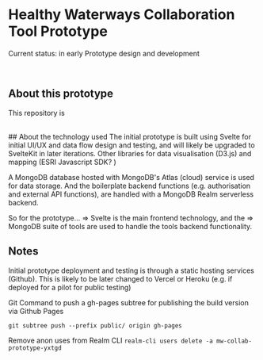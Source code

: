 # Healthy Waterways Collaboration Tool Prototype

Current status: in early Prototype design and development



<br>

## About this prototype
This repository is 





<br>
## About the technology used
The initial prototype is built using Svelte for initial UI/UX and data flow design and testing, and will likely be upgraded to SvelteKit in later iterations. Other libraries for data visualisation (D3.js) and mapping (ESRI Javascript SDK? )

A MongoDB database hosted with MongoDB's Atlas (cloud) service is used for data storage. And the boilerplate backend functions (e.g. authorisation and external API functions), are handled with a MongoDB Realm serverless backend. 

So for the prototype... 
=> Svelte is the main frontend technology, and the 
=> MongoDB suite of tools are used to handle the tools backend functionality.




## Notes

Initial prototype deployment and testing is through a static hosting services (Github). This is likely to be later changed to Vercel or Heroku (e.g. if deployed for a pilot for public testing) 

Git Command to push a gh-pages subtree for publishing the build version via Github Pages

    git subtree push --prefix public/ origin gh-pages


Remove anon uses from Realm CLI
`realm-cli users delete -a mw-collab-prototype-yxtgd`


